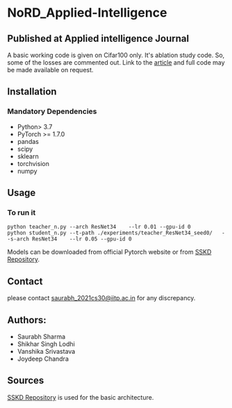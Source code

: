 # NoRD_Applied-Intelligence

## Published at Applied intelligence Journal

A basic working code is given on Cifar100 only. It's ablation study code. So, some of the losses are commented out. 
Link to the [article](https://link.springer.com/article/10.1007/s10489-025-06355-y) and full code may be made available on request.

## Installation
### Mandatory Dependencies
* Python> 3.7
* PyTorch >= 1.7.0
* pandas
* scipy
* sklearn
* torchvision
* numpy



## Usage


### To run it
```shell script
python teacher_n.py --arch ResNet34    --lr 0.01 --gpu-id 0
python student_n.py --t-path ./experiments/teacher_ResNet34_seed0/   --s-arch ResNet34    --lr 0.05 --gpu-id 0
```
Models can be downloaded from official Pytorch website or from [SSKD Repository](https://github.com/xuguodong03/SSKD).


## Contact

please contact saurabh_2021cs30@iitp.ac.in for any discrepancy.


## Authors:

* Saurabh Sharma
* Shikhar Singh Lodhi
* Vanshika Srivastava
* Joydeep Chandra

## Sources
[SSKD Repository](https://github.com/xuguodong03/SSKD) is used for the basic architecture.
